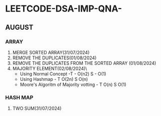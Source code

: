 # LEETCODE-DSA-IMP-QNA-
## AUGUST
### ARRAY 
1. MERGE SORTED ARRAY(31/07/2024)
2. REMOVE THE DUPLICATES(01/08/2024)
3. REMOVE THE DUPLICATES FROM THE SORTED ARRAY (01/08/2024)
4. MAJORITY ELEMENT(02/08/2024)\
   * Using Normal Concept -T -  O(n2) S - O(1)
   * Using Hashmap - T O(2n)  S O(n)
   * Moore's Algoritm of Majority votting - T O(n) S O(1) 

### HASH MAP
1. TWO SUM(31/07/2024)
